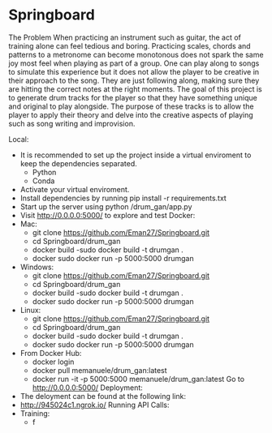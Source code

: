 # Springboard

The Problem
  When practicing an instrument such as guitar, the act of training alone can feel tedious and boring. Practicing scales, chords and patterns to a metronome can become monotonous does not spark the same joy most feel when playing as part of a group. One can play along to songs to simulate this experience but it does not allow the player to be creative in their approach to the song. They are just following along, making sure they are hitting the correct notes at the right moments. The goal of this project is to generate drum tracks for the player so that they have something unique and original to play alongside. The purpose of these tracks is to allow the player to apply their theory and delve into the creative aspects of playing such as song writing and improvision.
  
Local:
   - It is recommended to set up the project inside a virtual enviroment to keep the dependencies separated.
      - Python
      - Conda
   - Activate your virtual enviroment.
   - Install dependencies by running pip install -r requirements.txt
   - Start up the server using python /drum_gan/app.py
   - Visit http://0.0.0.0:5000/ to explore and test
Docker:
  - Mac:
    - git clone https://github.com/Eman27/Springboard.git
    - cd Springboard/drum_gan
    - docker build -sudo docker build -t drumgan .
    - docker sudo docker run -p 5000:5000 drumgan
  - Windows:
    - git clone https://github.com/Eman27/Springboard.git
    - cd Springboard/drum_gan
    - docker build -sudo docker build -t drumgan .
    - docker sudo docker run -p 5000:5000 drumgan
  - Linux:
    - git clone https://github.com/Eman27/Springboard.git
    - cd Springboard/drum_gan
    - docker build -sudo docker build -t drumgan .
    - docker sudo docker run -p 5000:5000 drumgan
 - From Docker Hub:
    - docker login
    - docker pull memanuele/drum_gan:latest
    - docker run -it -p 5000:5000 memanuele/drum_gan:latest
 Go to http://0.0.0.0:5000/
Deployment:
- The deloyment can be found at the following link:
- http://945024c1.ngrok.io/
Running API Calls:
- Training:
  - f
